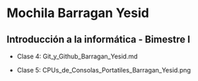 # Mochila Barragan Yesid

## Introducción a la informática - Bimestre I

* Clase 4: Git_y_Github_Barragan_Yesid.md

* Clase 5: CPUs_de_Consolas_Portatiles_Barragan_Yesid.png
